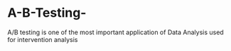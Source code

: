 # A-B-Testing-
A/B testing is one of the most important application of Data Analysis used for intervention analysis 
